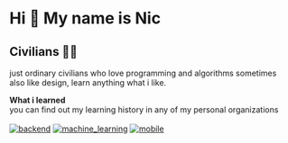 Hi 👋 My name is Nic
====================

Civilians 👨‍💻
---------------

just ordinary civilians who love programming and algorithms sometimes also like design, learn anything what i like.

<b>What i learned</b><br>
you can find out my learning history in any of my personal organizations<br><br>
[![backend](https://img.shields.io/badge/backend-00565b?style=for-the-badge&logo=go&logoColor=ffff00)](https://github.com/backend-learning-history)
[![machine_learning](https://img.shields.io/badge/machine_learning-00565b?style=for-the-badge&logo=python&logoColor=ffff00)](https://github.com/machine-learning-history)
[![mobile](https://img.shields.io/badge/mobile-00565b?style=for-the-badge&logo=ios&logoColor=ffff00)](https://github.com/mobile-learning-history)
